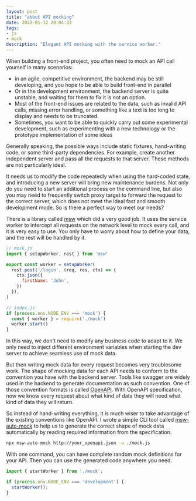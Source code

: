 ```yaml
---
layout: post
title: "about API mocking"
date: 2022-01-12 20:04:33
tags:
- js
- mock
description: "Elegant API mocking with the service worker."
---
```


When building a front-end project, you often need to mock an API call yourself in many scenarios:

- in an agile, competitive environment, the backend may be still developing, and you hope to be able to build front-end in parallel
- Or in the development environment, the backend server is quite unstable, and waiting for them to fix it is not an option.
- Most of the front-end issues are related to the data, such as invalid API calls, missing error handling, or something like a text is too long to display and needs to be truncated.
- Sometimes, you want to be able to quickly carry out some experimental development, such as experimenting with a new technology or the prototype implementation of some ideas

Generally speaking, the possible ways include static fixtures, hand-writing code, or some third-party dependencies. For example, create another independent server and pass all the requests to that server. These methods are not particularly ideal.

It needs us to modify the code repeatedly when using the hard-coded state, and introducing a new server will bring new maintenance burdens. Not only do you need to start an additional process on the command line, but also you may need to frequently switch proxy target to forward the request to the correct server, which does not meet the ideal fast and smooth development mode. So is there a perfect way to meet our needs?

There is a library called [msw](https://github.com/mswjs/msw) which did a very good job. It uses the service worker to intercept all requests on the network level to mock every call, and it is very easy to use. You only have to worry about how to define your data, and the rest will be handled by it.

```js
// mock.js
import { setupWorker, rest } from 'msw'

export const worker = setupWorker(
  rest.post('/login', (req, res, ctx) => {
    ctx.json({
      firstName: 'John',
    })
  }),
)

// index.js
if (process.env.NODE_ENV === 'mock') {
  const { worker } = require('./mock')
  worker.start()
}
```

In this way, we don't need to modify any business code to adapt to it. We only need to inject different environment variables when starting the dev server to achieve seamless use of mock data.

But then writing mock data for every request becomes very troublesome work. The shape of mocking data for each API needs to conform to the convention you have with the backend server. Tools like swagger are widely used in the backend to generate documentation as such convention. One of those convention formats is called [OpenAPI](https://swagger.io/specification/). With OpenAPI specification, now we know every request about what kind of data they will need what kind of data they will return.

So instead of hand-writing everything, it is much wiser to take advantage of the existing conventions like OpenAPI. I wrote a simple CLI tool called [msw-auto-mock](https://github.com/zoubingwu/msw-auto-mock) to help us to generate the correct shape of mock data automatically by reading required information from the specification.

```sh
npx msw-auto-mock http://your_openapi.json -o ./mock.js
```

With one command, you can have complete random mock definitions for your API. Then you can use the generated code anywhere you need.

```js
import { startWorker } from './mock';

if (process.env.NODE_ENV === 'development') {
  startWorker();
}
```
